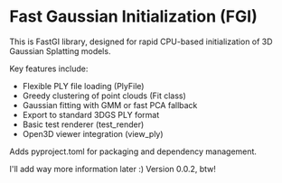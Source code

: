 # Fast Gaussian Initialization (FGI)

This is FastGI library, designed for rapid CPU-based
initialization of 3D Gaussian Splatting models.

Key features include:
- Flexible PLY file loading (PlyFile)
- Greedy clustering of point clouds (Fit class)
- Gaussian fitting with GMM or fast PCA fallback
- Export to standard 3DGS PLY format
- Basic test renderer (test_render)
- Open3D viewer integration (view_ply)

Adds pyproject.toml for packaging and dependency management.

I'll add way more information later :)
Version 0.0.2, btw!